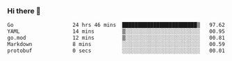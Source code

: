 ### Hi there 👋

<!--
**yeya24/yeya24** is a ✨ _special_ ✨ repository because its `README.md` (this file) appears on your GitHub profile.

Here are some ideas to get you started:

- 🔭 I’m currently working on ...
- 🌱 I’m currently learning ...
- 👯 I’m looking to collaborate on ...
- 🤔 I’m looking for help with ...
- 💬 Ask me about ...
- 📫 How to reach me: ...
- 😄 Pronouns: ...
- ⚡ Fun fact: ...
-->

<!--START_SECTION:waka-->

```txt
Go                   24 hrs 46 mins  ████████████████████████▒   97.62 %
YAML                 14 mins         ▒░░░░░░░░░░░░░░░░░░░░░░░░   00.95 %
go.mod               12 mins         ▒░░░░░░░░░░░░░░░░░░░░░░░░   00.81 %
Markdown             8 mins          ░░░░░░░░░░░░░░░░░░░░░░░░░   00.59 %
protobuf             0 secs          ░░░░░░░░░░░░░░░░░░░░░░░░░   00.01 %
```

<!--END_SECTION:waka-->
